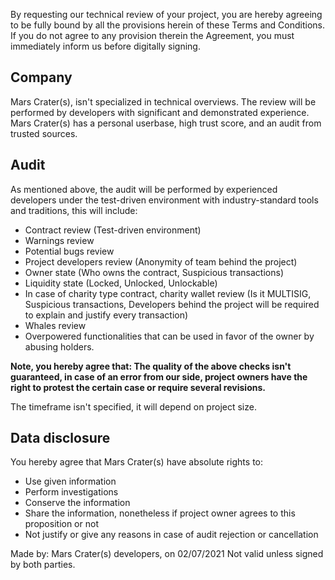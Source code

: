 By requesting our technical review of your project, you are hereby agreeing to be fully bound by all the provisions herein of these Terms and Conditions. If you do not agree to any provision therein the Agreement, you must immediately inform us before digitally signing.

## Company

Mars Crater(s), isn't specialized in technical overviews. The review will be performed by developers with significant and demonstrated experience. Mars Crater(s) has a personal userbase, high trust score, and an audit from trusted sources. 

## Audit
As mentioned above, the audit will be performed by experienced developers under the test-driven environment with industry-standard tools and traditions, this will include:

- Contract review (Test-driven environment)
- Warnings review
- Potential bugs review
- Project developers review (Anonymity of team behind the project)
- Owner state (Who owns the contract, Suspicious transactions)
- Liquidity state (Locked, Unlocked, Unlockable)
- In case of charity type contract, charity wallet review (Is it MULTISIG, Suspicious transactions, Developers behind the project will be required to explain and justify every transaction)
- Whales review
- Overpowered functionalities that can be used in favor of the owner by abusing holders.

**Note, you hereby agree that: The quality of the above checks isn't guaranteed, in case of an error from our side, project owners have the right to protest the certain case or require several revisions.**

The timeframe isn't specified, it will depend on project size. 

## Data disclosure

You hereby agree that Mars Crater(s) have absolute rights to:

- Use given information
- Perform investigations
- Conserve the information 
- Share the information, nonetheless if project owner agrees to this proposition or not
- Not justify or give any reasons in case of audit rejection or cancellation

Made by: Mars Crater(s) developers, on 02/07/2021
Not valid unless signed by both parties.
